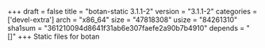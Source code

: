 +++
draft = false
title = "botan-static 3.1.1-2"
version = "3.1.1-2"
categories = ['devel-extra']
arch = "x86_64"
size = "47818308"
usize = "84261310"
sha1sum = "361210094d8641f31ab6e307faefe2a90b7b4910"
depends = "[]"
+++
Static files for botan